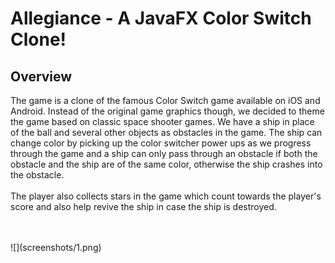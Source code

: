 # Allegiance - A JavaFX Color Switch Clone!

## Overview

The game is a clone of the famous Color Switch game available on iOS and Android. Instead of the original game graphics though, we decided to theme the game based on
classic space shooter games. We have a ship in place of the ball and several other objects as obstacles in the game. The ship can change color by picking up the color switcher
power ups as we progress through the game and a ship can only pass through an obstacle if both the obstacle and the ship are of the same color, otherwise the ship crashes into the obstacle.
<br>
<br>
The player also collects stars in the game which count towards the player's score and also help revive the ship in case the ship is destroyed.

<br>
<br>
![](screenshots/1.png)
